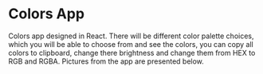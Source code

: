 # Colors App

Colors app designed in React. There will be different color palette choices, which you will be able to choose from and see the colors, you can copy all colors to clipboard, change there brightness and change them from HEX to RGB and RGBA. Pictures from the app are presented below.
